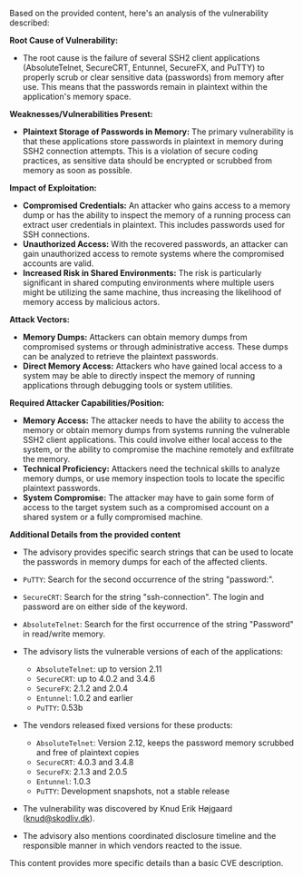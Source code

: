 Based on the provided content, here's an analysis of the vulnerability described:

**Root Cause of Vulnerability:**
- The root cause is the failure of several SSH2 client applications (AbsoluteTelnet, SecureCRT, Entunnel, SecureFX, and PuTTY) to properly scrub or clear sensitive data (passwords) from memory after use. This means that the passwords remain in plaintext within the application's memory space.

**Weaknesses/Vulnerabilities Present:**
- **Plaintext Storage of Passwords in Memory:** The primary vulnerability is that these applications store passwords in plaintext in memory during SSH2 connection attempts. This is a violation of secure coding practices, as sensitive data should be encrypted or scrubbed from memory as soon as possible.

**Impact of Exploitation:**
- **Compromised Credentials:** An attacker who gains access to a memory dump or has the ability to inspect the memory of a running process can extract user credentials in plaintext. This includes passwords used for SSH connections.
- **Unauthorized Access:** With the recovered passwords, an attacker can gain unauthorized access to remote systems where the compromised accounts are valid.
- **Increased Risk in Shared Environments:** The risk is particularly significant in shared computing environments where multiple users might be utilizing the same machine, thus increasing the likelihood of memory access by malicious actors.

**Attack Vectors:**
- **Memory Dumps:** Attackers can obtain memory dumps from compromised systems or through administrative access. These dumps can be analyzed to retrieve the plaintext passwords.
- **Direct Memory Access:** Attackers who have gained local access to a system may be able to directly inspect the memory of running applications through debugging tools or system utilities.

**Required Attacker Capabilities/Position:**
- **Memory Access:** The attacker needs to have the ability to access the memory or obtain memory dumps from systems running the vulnerable SSH2 client applications. This could involve either local access to the system, or the ability to compromise the machine remotely and exfiltrate the memory.
- **Technical Proficiency:** Attackers need the technical skills to analyze memory dumps, or use memory inspection tools to locate the specific plaintext passwords.
- **System Compromise:** The attacker may have to gain some form of access to the target system such as a compromised account on a shared system or a fully compromised machine.

**Additional Details from the provided content**

*  The advisory provides specific search strings that can be used to locate the passwords in memory dumps for each of the affected clients.
 * `PuTTY`: Search for the second occurrence of the string "password:".
 * `SecureCRT`: Search for the string "ssh-connection". The login and password are on either side of the keyword.
 * `AbsoluteTelnet`: Search for the first occurrence of the string "Password" in read/write memory.

* The advisory lists the vulnerable versions of each of the applications:
   * `AbsoluteTelnet`: up to version 2.11
    * `SecureCRT`: up to 4.0.2 and 3.4.6
    * `SecureFX`: 2.1.2 and 2.0.4
    * `Entunnel`: 1.0.2 and earlier
    * `PuTTY`: 0.53b

*  The vendors released fixed versions for these products:
    *  `AbsoluteTelnet`: Version 2.12, keeps the password memory scrubbed and free of plaintext copies
    * `SecureCRT`: 4.0.3 and 3.4.8
    * `SecureFX`: 2.1.3 and 2.0.5
    * `Entunnel`: 1.0.3
    * `PuTTY`: Development snapshots, not a stable release

* The vulnerability was discovered by Knud Erik Højgaard (knud@skodliv.dk).
*  The advisory also mentions coordinated disclosure timeline and the responsible manner in which vendors reacted to the issue.

This content provides more specific details than a basic CVE description.